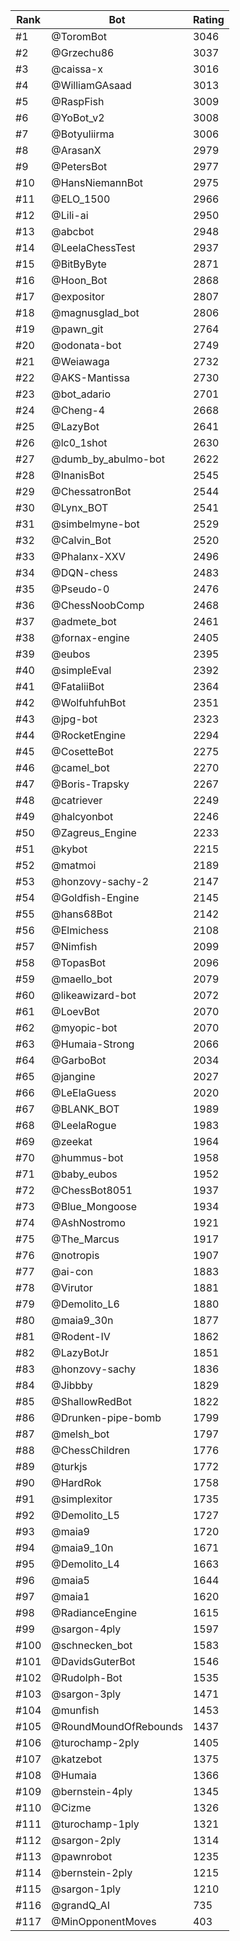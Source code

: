 Rank|Bot|Rating
---|---|---
#1|@ToromBot|3046
#2|@Grzechu86|3037
#3|@caissa-x|3016
#4|@WilliamGAsaad|3013
#5|@RaspFish|3009
#6|@YoBot_v2|3008
#7|@Botyuliirma|3006
#8|@ArasanX|2979
#9|@PetersBot|2977
#10|@HansNiemannBot|2975
#11|@ELO_1500|2966
#12|@Lili-ai|2950
#13|@abcbot|2948
#14|@LeelaChessTest|2937
#15|@BitByByte|2871
#16|@Hoon_Bot|2868
#17|@expositor|2807
#18|@magnusglad_bot|2806
#19|@pawn_git|2764
#20|@odonata-bot|2749
#21|@Weiawaga|2732
#22|@AKS-Mantissa|2730
#23|@bot_adario|2701
#24|@Cheng-4|2668
#25|@LazyBot|2641
#26|@lc0_1shot|2630
#27|@dumb_by_abulmo-bot|2622
#28|@InanisBot|2545
#29|@ChessatronBot|2544
#30|@Lynx_BOT|2541
#31|@simbelmyne-bot|2529
#32|@Calvin_Bot|2520
#33|@Phalanx-XXV|2496
#34|@DQN-chess|2483
#35|@Pseudo-0|2476
#36|@ChessNoobComp|2468
#37|@admete_bot|2461
#38|@fornax-engine|2405
#39|@eubos|2395
#40|@simpleEval|2392
#41|@FataliiBot|2364
#42|@WolfuhfuhBot|2351
#43|@jpg-bot|2323
#44|@RocketEngine|2294
#45|@CosetteBot|2275
#46|@camel_bot|2270
#47|@Boris-Trapsky|2267
#48|@catriever|2249
#49|@halcyonbot|2246
#50|@Zagreus_Engine|2233
#51|@kybot|2215
#52|@matmoi|2189
#53|@honzovy-sachy-2|2147
#54|@Goldfish-Engine|2145
#55|@hans68Bot|2142
#56|@Elmichess|2108
#57|@Nimfish|2099
#58|@TopasBot|2096
#59|@maello_bot|2079
#60|@likeawizard-bot|2072
#61|@LoevBot|2070
#62|@myopic-bot|2070
#63|@Humaia-Strong|2066
#64|@GarboBot|2034
#65|@jangine|2027
#66|@LeElaGuess|2020
#67|@BLANK_BOT|1989
#68|@LeelaRogue|1983
#69|@zeekat|1964
#70|@hummus-bot|1958
#71|@baby_eubos|1952
#72|@ChessBot8051|1937
#73|@Blue_Mongoose|1934
#74|@AshNostromo|1921
#75|@The_Marcus|1917
#76|@notropis|1907
#77|@ai-con|1883
#78|@Virutor|1881
#79|@Demolito_L6|1880
#80|@maia9_30n|1877
#81|@Rodent-IV|1862
#82|@LazyBotJr|1851
#83|@honzovy-sachy|1836
#84|@Jibbby|1829
#85|@ShallowRedBot|1822
#86|@Drunken-pipe-bomb|1799
#87|@melsh_bot|1797
#88|@ChessChildren|1776
#89|@turkjs|1772
#90|@HardRok|1758
#91|@simplexitor|1735
#92|@Demolito_L5|1727
#93|@maia9|1720
#94|@maia9_10n|1671
#95|@Demolito_L4|1663
#96|@maia5|1644
#97|@maia1|1620
#98|@RadianceEngine|1615
#99|@sargon-4ply|1597
#100|@schnecken_bot|1583
#101|@DavidsGuterBot|1546
#102|@Rudolph-Bot|1535
#103|@sargon-3ply|1471
#104|@munfish|1453
#105|@RoundMoundOfRebounds|1437
#106|@turochamp-2ply|1405
#107|@katzebot|1375
#108|@Humaia|1366
#109|@bernstein-4ply|1345
#110|@Cizme|1326
#111|@turochamp-1ply|1321
#112|@sargon-2ply|1314
#113|@pawnrobot|1235
#114|@bernstein-2ply|1215
#115|@sargon-1ply|1210
#116|@grandQ_AI|735
#117|@MinOpponentMoves|403
